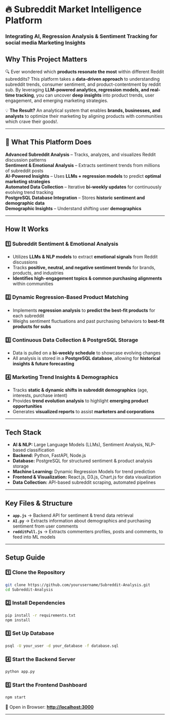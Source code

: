 # 🔥 **Subreddit Market Intelligence Platform**  
### **Integrating AI, Regression Analysis & Sentiment Tracking for social media Marketing Insights**  

## **Why This Project Matters**  
🔍 Ever wondered which **products resonate the most** within different Reddit subreddits? This platform takes a **data-driven approach** to understanding subreddit trends, consumer sentiment, and product-contentment by reddit sub. By leveraging **LLM-powered analytics, regression models, and real-time tracking**, you can uncover **deep insights** into product trends, user engagement, and emerging marketing strategies.  

💡 **The Result?** An analytical system that enables **brands, businesses, and analysts** to optimize their marketing by aligning products with communities which crave their goods!.  

---  

## 🤔 **What This Platform Does**  
 **Advanced Subreddit Analysis** – Tracks, analyzes, and visualizes Reddit discussion patterns   
 **Sentiment & Emotional Analysis** – Extracts sentiment trends from millions of subreddit posts   
 **AI-Powered Insights** – Uses **LLMs + regression models** to predict **optimal marketing strategies**   
 **Automated Data Collection** – Iterative **bi-weekly updates** for continuously evolving trend tracking   
 **PostgreSQL Database Integration** – Stores **historic sentiment and demographic data**   
 **Demographic Insights** – Understand shifting user **demographics**  

---  

##  **How It Works**  
### **1️⃣ Subreddit Sentiment & Emotional Analysis**  
- Utilizes **LLMs & NLP models** to extract **emotional signals** from Reddit discussions  
- Tracks **positive, neutral, and negative sentiment trends** for brands, products, and industries  
- **Identifies high-engagement topics & common purchasing alignments** within communities  

### **2️⃣ Dynamic Regression-Based Product Matching**  
- Implements **regression analysis** to **predict the best-fit products** for each subreddit  
- Weighs sentiment fluctuations and past purchasing behaviors to **best-fit products for subs**  

### **3️⃣ Continuous Data Collection & PostgreSQL Storage**  
- Data is pulled on a **bi-weekly schedule** to showcase evolving changes  
- All analysis is stored in a **PostgreSQL database**, allowing for **historical insights & future forecasting**  

### **4️⃣ Marketing Trend Insights & Demographics**  
- Tracks **static & dynamic shifts in subreddit demographics** (age, interests, purchase intent)  
- Provides **trend evolution analysis** to highlight **emerging product opportunities**  
- Generates **visualized reports** to assist **marketers and corporations**  

---  

##  **Tech Stack**  
- **AI & NLP:** Large Language Models (LLMs), Sentiment Analysis, NLP-based classification   
- **Backend:** Python, FastAPI, Node.js  
- **Database:** PostgreSQL for structured sentiment & product analysis storage   
- **Machine Learning:** Dynamic Regression Models for trend prediction   
- **Frontend & Visualization:** React.js, D3.js, Chart.js for data visualization   
- **Data Collection:** API-based subreddit scraping, automated pipelines   

---  

##  **Key Files & Structure**  
- **`app.js`** → Backend API for sentiment & trend data retrieval  
- **`AI.py`** → Extracts information about demographics and purchasing sentiment from user comments  
- **`redditPull.js`** → Extracts commenters profiles, posts and comments, to feed into ML models  

---  

##  **Setup Guide**  
### 1️⃣ Clone the Repository  
```bash  
git clone https://github.com/yourusername/Subreddit-Analysis.git  
cd Subreddit-Analysis  
```  

### 2️⃣ Install Dependencies  
```bash  
pip install -r requirements.txt  
npm install  
```  

### 3️⃣ Set Up Database  
```bash  
psql -U your_user -d your_database -f database.sql  
```  

### 4️⃣ Start the Backend Server  
```bash  
python app.py  
```  

### 5️⃣ Start the Frontend Dashboard  
```bash  
npm start  
```  

🔗 Open in Browser: **[http://localhost:3000](http://localhost:3000)**  

---  
